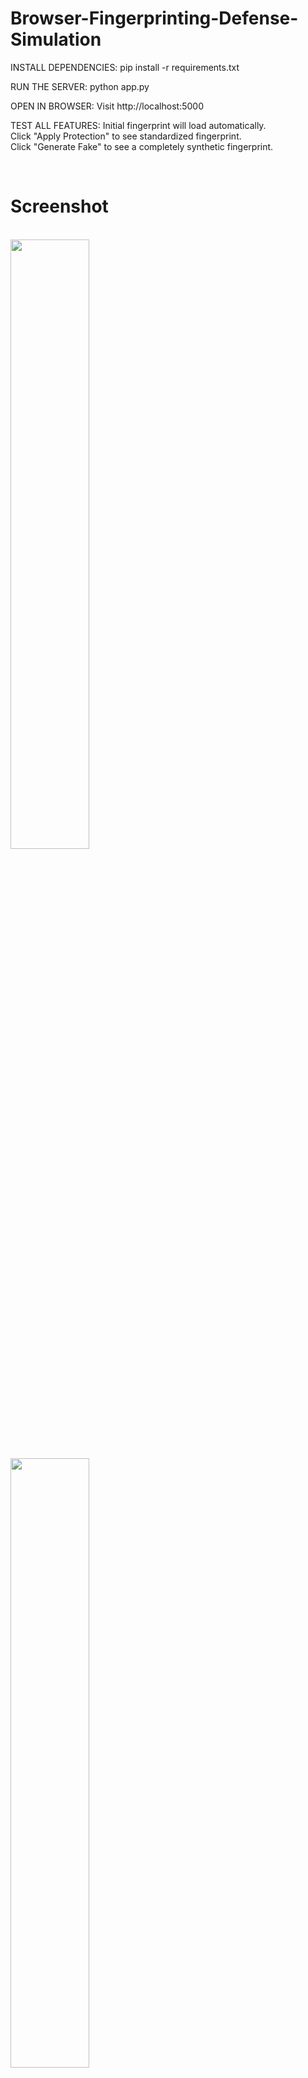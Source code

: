 # Browser-Fingerprinting-Defense-Simulation
INSTALL DEPENDENCIES:
pip install -r requirements.txt

RUN THE SERVER:
python app.py

OPEN IN BROWSER:
Visit http://localhost:5000

TEST ALL FEATURES:
Initial fingerprint will load automatically.
<br>
Click "Apply Protection" to see standardized fingerprint.
<br>
Click "Generate Fake" to see a completely synthetic fingerprint.

<br>

# Screenshot
<br>
<img src="https://github.com/user-attachments/assets/42198ba8-defc-4fbd-b608-680bb7943406" width=50% height=auto>
<br>
<img src="https://github.com/user-attachments/assets/89163df8-478e-4f0f-8ff8-91488d8fbf6e" width=50% height=auto>
<br>
<img src="https://github.com/user-attachments/assets/3ec74bcb-e959-404b-b26e-01cbf94258b6" width=50% height=auto>
